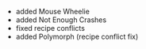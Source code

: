 - added Mouse Wheelie
- added Not Enough Crashes
- fixed recipe conflicts
- added Polymorph (recipe conflict fix)

